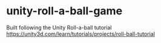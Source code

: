 # unity-roll-a-ball-game
Built following the Unity Roll-a-ball tutorial https://unity3d.com/learn/tutorials/projects/roll-ball-tutorial
